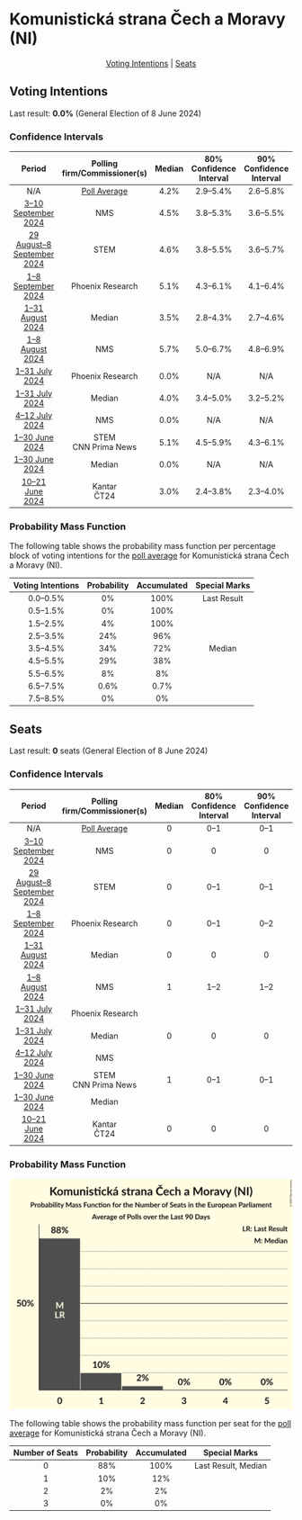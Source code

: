 # Komunistická strana Čech a Moravy (NI)

<p align="center"><a href="#voting-intentions">Voting Intentions</a> | <a href="#seats">Seats</a></p>

## Voting Intentions

Last result: **0.0%** (General Election of 8 June 2024)

### Confidence Intervals

| Period     | Polling firm/Commissioner(s) | Median | 80% Confidence Interval | 90% Confidence Interval | 95% Confidence Interval | 99% Confidence Interval |
|:----------:|:----------------:|:-----------:|:-----------------------:|:-----------------------:|:-----------------------:|:-----------------------:|
| N/A | [Poll Average](average.html) | 4.2% | 2.9–5.4% | 2.6–5.8% | 2.4–6.1% | 2.1–6.7% |
| [3–10 September 2024](2024-09-10-NMS.html) | NMS | 4.5% | 3.8–5.3% | 3.6–5.5% | 3.5–5.7% | 3.2–6.2% |
| [29 August–8 September 2024](2024-09-08-STEM.html) | STEM | 4.6% | 3.8–5.5% | 3.6–5.7% | 3.5–6.0% | 3.2–6.4% |
| [1–8 September 2024](2024-09-08-PhoenixResearch.html) | Phoenix Research | 5.1% | 4.3–6.1% | 4.1–6.4% | 3.9–6.6% | 3.5–7.1% |
| [1–31 August 2024](2024-08-31-Median.html) | Median | 3.5% | 2.8–4.3% | 2.7–4.6% | 2.5–4.8% | 2.2–5.2% |
| [1–8 August 2024](2024-08-08-NMS.html) | NMS | 5.7% | 5.0–6.7% | 4.8–6.9% | 4.6–7.1% | 4.3–7.6% |
| [1–31 July 2024](2024-07-31-PhoenixResearch.html) | Phoenix Research | 0.0% | N/A | N/A | N/A | N/A |
| [1–31 July 2024](2024-07-31-Median.html) | Median | 4.0% | 3.4–5.0% | 3.2–5.2% | 3.0–5.5% | 2.7–5.9% |
| [4–12 July 2024](2024-07-12-NMS.html) | NMS | 0.0% | N/A | N/A | N/A | N/A |
| [1–30 June 2024](2024-06-30-STEM.html) | STEM <br> CNN Prima News | 5.1% | 4.5–5.9% | 4.3–6.1% | 4.1–6.3% | 3.8–6.7% |
| [1–30 June 2024](2024-06-30-Median.html) | Median | 0.0% | N/A | N/A | N/A | N/A |
| [10–21 June 2024](2024-06-21-Kantar.html) | Kantar <br> ČT24 | 3.0% | 2.4–3.8% | 2.3–4.0% | 2.1–4.2% | 1.9–4.6% |

### Probability Mass Function

The following table shows the probability mass function per percentage block of voting intentions for the [poll average](average.html) for Komunistická strana Čech a Moravy (NI).

| Voting Intentions | Probability | Accumulated | Special Marks |
|:-----------------:|:-----------:|:-----------:|:-------------:|
| 0.0–0.5% | 0% | 100% | Last Result |
| 0.5–1.5% | 0% | 100% |  |
| 1.5–2.5% | 4% | 100% |  |
| 2.5–3.5% | 24% | 96% |  |
| 3.5–4.5% | 34% | 72% | Median |
| 4.5–5.5% | 29% | 38% |  |
| 5.5–6.5% | 8% | 8% |  |
| 6.5–7.5% | 0.6% | 0.7% |  |
| 7.5–8.5% | 0% | 0% |  |


## Seats

Last result: **0** seats (General Election of 8 June 2024)

### Confidence Intervals

| Period     | Polling firm/Commissioner(s) | Median | 80% Confidence Interval | 90% Confidence Interval | 95% Confidence Interval | 99% Confidence Interval |
|:----------:|:----------------:|:------:|:-----------------------:|:-----------------------:|:-----------------------:|:-----------------------:|
| N/A | [Poll Average](average.html) | 0 | 0–1 | 0–1 | 0–1 | 0–2 |
| [3–10 September 2024](2024-09-10-NMS.html) | NMS | 0 | 0 | 0 | 0–1 | 0–1 |
| [29 August–8 September 2024](2024-09-08-STEM.html) | STEM | 0 | 0–1 | 0–1 | 0–2 | 0–2 |
| [1–8 September 2024](2024-09-08-PhoenixResearch.html) | Phoenix Research | 0 | 0–1 | 0–2 | 0–2 | 0–2 |
| [1–31 August 2024](2024-08-31-Median.html) | Median | 0 | 0 | 0 | 0 | 0–1 |
| [1–8 August 2024](2024-08-08-NMS.html) | NMS | 1 | 1–2 | 1–2 | 0–2 | 0–2 |
| [1–31 July 2024](2024-07-31-PhoenixResearch.html) | Phoenix Research |  |  |  |  |  |
| [1–31 July 2024](2024-07-31-Median.html) | Median | 0 | 0 | 0 | 0 | 0–1 |
| [4–12 July 2024](2024-07-12-NMS.html) | NMS |  |  |  |  |  |
| [1–30 June 2024](2024-06-30-STEM.html) | STEM <br> CNN Prima News | 1 | 0–1 | 0–1 | 0–2 | 0–2 |
| [1–30 June 2024](2024-06-30-Median.html) | Median |  |  |  |  |  |
| [10–21 June 2024](2024-06-21-Kantar.html) | Kantar <br> ČT24 | 0 | 0 | 0 | 0 | 0 |

### Probability Mass Function

![Graph with seats probability mass function not yet produced](average-seats-pmf-komunistickástranačechamoravyni.png "Seats Probability Mass Function")

The following table shows the probability mass function per seat for the [poll average](average.html) for Komunistická strana Čech a Moravy (NI).

| Number of Seats | Probability | Accumulated | Special Marks |
|:---------------:|:-----------:|:-----------:|:-------------:|
| 0 | 88% | 100% | Last Result, Median |
| 1 | 10% | 12% |  |
| 2 | 2% | 2% |  |
| 3 | 0% | 0% |  |



